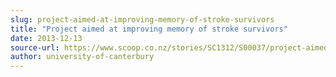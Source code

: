 ```yaml
---
slug: project-aimed-at-improving-memory-of-stroke-survivors
title: "Project aimed at improving memory of stroke survivors"
date: 2013-12-13
source-url: https://www.scoop.co.nz/stories/SC1312/S00037/project-aimed-at-improving-memory-of-stroke-survivors.htm
author: university-of-canterbury
---
```

